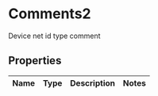 

# Comments2

Device net id type comment

## Properties

| Name | Type | Description | Notes |
|------------ | ------------- | ------------- | -------------|



